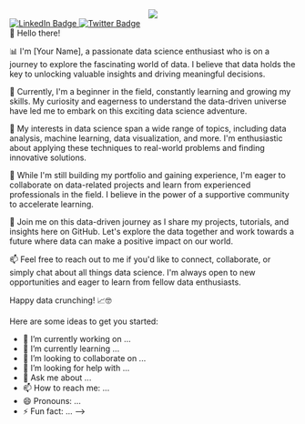 
<div id="header" align="center">
  <img src="https://media.giphy.com/media/Ah0LjkcCzAF1VSxLBK/giphy.gif"/>
</div>
<div id="badges">
  <a href="https://www.linkedin.com/in/abhijeet-roy-104496240">
    <img src="https://img.shields.io/badge/LinkedIn-blue?style=for-the-badge&logo=linkedin&logoColor=white" alt="LinkedIn Badge"/>
  </a>
  <a href="">
    <img src="https://img.shields.io/badge/Twitter-blue?style=for-the-badge&logo=twitter&logoColor=white" alt="Twitter Badge"/>
  </a>
</div>
<div>
  👋 Hello there!

📊 I'm [Your Name], a passionate data science enthusiast who is on a journey to explore the fascinating world of data. I believe that data holds the key to unlocking valuable insights and driving meaningful decisions.

🌱 Currently, I'm a beginner in the field, constantly learning and growing my skills. My curiosity and eagerness to understand the data-driven universe have led me to embark on this exciting data science adventure.

🧪 My interests in data science span a wide range of topics, including data analysis, machine learning, data visualization, and more. I'm enthusiastic about applying these techniques to real-world problems and finding innovative solutions.

💼 While I'm still building my portfolio and gaining experience, I'm eager to collaborate on data-related projects and learn from experienced professionals in the field. I believe in the power of a supportive community to accelerate learning.

🚀 Join me on this data-driven journey as I share my projects, tutorials, and insights here on GitHub. Let's explore the data together and work towards a future where data can make a positive impact on our world.

📫 Feel free to reach out to me if you'd like to connect, collaborate, or simply chat about all things data science. I'm always open to new opportunities and eager to learn from fellow data enthusiasts.

Happy data crunching! 📈🤓
</div>
Here are some ideas to get you started:

- 🔭 I’m currently working on ...
- 🌱 I’m currently learning ...
- 👯 I’m looking to collaborate on ...
- 🤔 I’m looking for help with ...
- 💬 Ask me about ...
- 📫 How to reach me: ...
- 😄 Pronouns: ...
- ⚡ Fun fact: ...
-->
